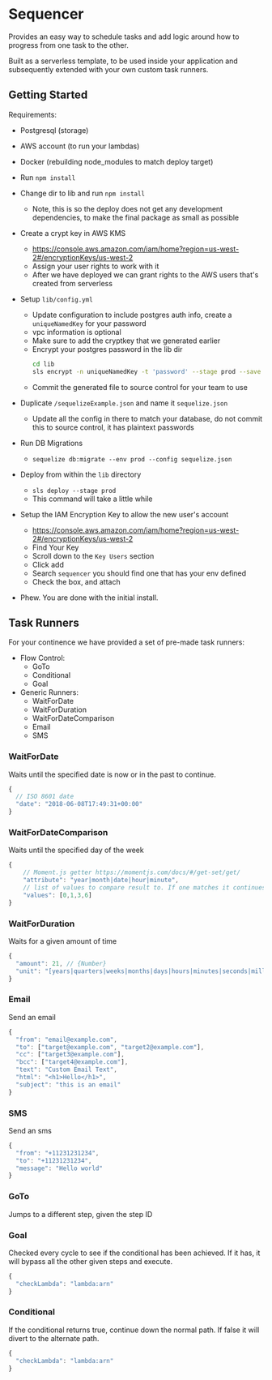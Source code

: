 # Sequencer

Provides an easy way to schedule tasks and add 
logic around how to progress from one task to the other.

Built as a serverless template, to be used inside 
your application and subsequently extended with your
own custom task runners.
    
## Getting Started

Requirements:
* Postgresql (storage)
* AWS account (to run your lambdas)
* Docker (rebuilding node_modules to match deploy target)

* Run `npm install`
* Change dir to lib and run `npm install`
    * Note, this is so the deploy does not get any development dependencies, to make the final package as small as possible
* Create a crypt key in AWS KMS
    * https://console.aws.amazon.com/iam/home?region=us-west-2#/encryptionKeys/us-west-2
    * Assign your user rights to work with it
    * After we have deployed we can grant rights to the AWS users that's created from serverless
* Setup `lib/config.yml`
    * Update configuration to include postgres auth info, create a `uniqueNamedKey` for your password
    * vpc information is optional
    * Make sure to add the cryptkey that we generated earlier
    * Encrypt your postgres password in the lib dir
        ```bash
        cd lib
        sls encrypt -n uniqueNamedKey -t 'password' --stage prod --save
        ```
    * Commit the generated file to source control for your team to use
    
* Duplicate `/sequelizeExample.json` and name it `sequelize.json`
    * Update all the config in there to match your database, do not commit this to source control, it has plaintext passwords 
* Run DB Migrations
    * `sequelize db:migrate --env prod --config sequelize.json`
* Deploy from within the `lib` directory
    * `sls deploy --stage prod`
    * This command will take a little while
* Setup the IAM Encryption Key to allow the new user's account
    * https://console.aws.amazon.com/iam/home?region=us-west-2#/encryptionKeys/us-west-2
    * Find Your Key
    * Scroll down to the `Key Users` section
    * Click add
    * Search `sequencer` you should find one that has your env defined
    * Check the box, and attach
* Phew. You are done with the initial install.
    
## Task Runners
For your continence we have
provided a set of pre-made task runners:

* Flow Control:
    * GoTo
    * Conditional
    * Goal
* Generic Runners:
    * WaitForDate
    * WaitForDuration
    * WaitForDateComparison
    * Email
    * SMS

### WaitForDate

Waits until the specified date is now or in the past to continue.

```javascript
{
  // ISO 8601 date
  "date": "2018-06-08T17:49:31+00:00"    
}
```

### WaitForDateComparison

Waits until the specified day of the week

```javascript
{
    // Moment.js getter https://momentjs.com/docs/#/get-set/get/
    "attribute": "year|month|date|hour|minute",
    // list of values to compare result to. If one matches it continues
    "values": [0,1,3,6]
}
``` 

### WaitForDuration

Waits for a given amount of time

```javascript
{
  "amount": 21, // {Number}
  "unit": "[years|quarters|weeks|months|days|hours|minutes|seconds|milliseconds]"
}
```

### Email

Send an email

```javascript
{
  "from": "email@example.com",
  "to": ["target@example.com", "target2@example.com"],
  "cc": ["target3@example.com"],
  "bcc": ["target4@example.com"],
  "text": "Custom Email Text",
  "html": "<h1>Hello</h1>",
  "subject": "this is an email"
}
```

### SMS

Send an sms

```javascript
{
  "from": "+11231231234",
  "to": "+11231231234",
  "message": "Hello world"
}
```

### GoTo

Jumps to a different step, given the step ID

### Goal

Checked every cycle to see if the conditional has been achieved. If it has, 
it will bypass all the other given steps and execute.

```javascript
{
  "checkLambda": "lambda:arn"
}
```

### Conditional

If the conditional returns true, continue down the normal path. If false it
will divert to the alternate path.

```javascript
{
  "checkLambda": "lambda:arn"
}
```
